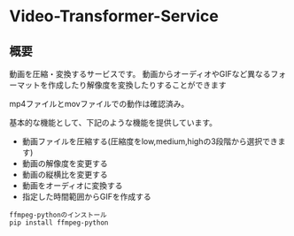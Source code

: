 # Video-Transformer-Service

##  概要
動画を圧縮・変換するサービスです。
動画からオーディオやGIFなど異なるフォーマットを作成したり解像度を変換したりすることができます

mp4ファイルとmovファイルでの動作は確認済み。

基本的な機能として、下記のような機能を提供しています。

- 動画ファイルを圧縮する(圧縮度をlow,medium,highの3段階から選択できます)
- 動画の解像度を変更する
- 動画の縦横比を変更する
- 動画をオーディオに変換する
- 指定した時間範囲からGIFを作成する

```
ffmpeg-pythonのインストール
pip install ffmpeg-python
```
